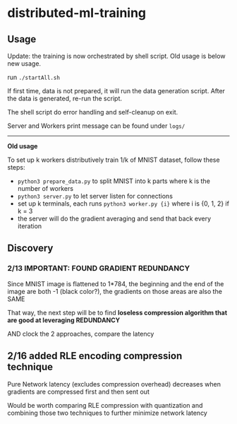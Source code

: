 # distributed-ml-training

## Usage

Update: the training is now orchestrated by shell script. Old usage is below new usage.

run `./startAll.sh`

If first time, data is not prepared, it will run the data generation script. After the data is generated, re-run the script.

The shell script do error handling and self-cleanup on exit.

Server and Workers print message can be found under `logs/`

---

**Old usage**

To set up k workers distributively train 1/k of MNIST dataset, follow these steps:
- `python3 prepare_data.py` to split MNIST into k parts where k is the number of workers
- `python3 server.py` to let server listen for connections
- set up k terminals, each runs `python3 worker.py {i}` where i is {0, 1, 2} if k = 3
- the server will do the gradient averaging and send that back every iteration

## Discovery

### 2/13 IMPORTANT: FOUND GRADIENT REDUNDANCY

Since MNIST image is flattened to 1*784, the beginning and the end of the image are both -1 (black color?), the gradients on those areas are also the SAME

That way, the next step will be to find **loseless compression algorithm that are good at leveraging REDUNDANCY**

AND clock the 2 approaches, compare the latency

## 2/16 added RLE encoding compression technique

Pure Network latency (excludes compression overhead) decreases when gradients are compressed first and then sent out

Would be worth comparing RLE compression with quantization and combining those two techniques to further minimize network latency
